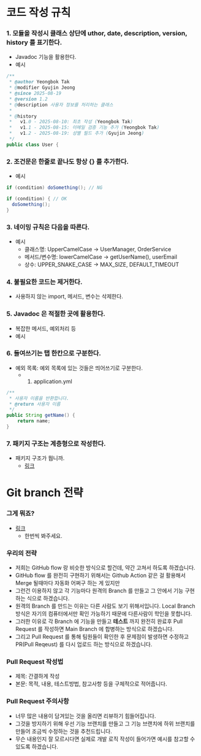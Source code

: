 # 코드 작성 규칙
### 1. 모듈을 작성시 클래스 상단에 uthor, date, description, version, history 를 표기한다.
- Javadoc 기능을 활용한다.
- 예시
~~~java
/**
 * @author Yeongbok Tak
 * @modifier Gyujin Jeong   
 * @since 2025-08-19
 * @version 1.2
 * @description 사용자 정보를 처리하는 클래스
 * 
 * @history
 *   v1.0 - 2025-08-10: 최초 작성 (Yeongbok Tak)
 *   v1.1 - 2025-08-15: 이메일 검증 기능 추가 (Yeongbok Tak)
 *   v1.2 - 2025-08-19: 성별 필드 추가 (Gyujin Jeong)
 */
public class User {
~~~
### 2. 조건문은 한줄로 끝나도 항상 {} 를 추가한다.  
- 예시
~~~ java
if (condition) doSomething(); // NG

if (condition) { // OK
  doSomething();
}
~~~
### 3. 네이밍 규칙은 다음을 따른다.
- 예시
  -  클래스명: UpperCamelCase → UserManager, OrderService
  -  메서드/변수명: lowerCamelCase → getUserName(), userEmail
  - 상수: UPPER_SNAKE_CASE → MAX_SIZE, DEFAULT_TIMEOUT
### 4. 불필요한 코드는 제거한다.
- 사용하지 않는 import, 메서드, 변수는 삭제한다.
### 5. Javadoc 은 적절한 곳에 활용한다.
- 복잡한 메서드, 예외처리 등
- 예시
### 6. 들여쓰기는 탭 한칸으로 구분한다.
- 예외 목록: 예외 목록에 있는 것들은 띄어쓰기로 구분한다.
  - 1. application.yml
~~~java
/**
 * 사용자 이름을 반환합니다.
 * @return 사용자 이름
 */
public String getName() {
    return name;
}
~~~
### 7. 패키지 구조는 계층형으로 작성한다.
- 패키지 구조가 뭡니까.
  - [링크](https://ksh-coding.tistory.com/96)
# Git branch 전략 
### 그게 뭐죠?
- [링크](https://youtu.be/EV3FZ3cWBp8)
  - 한번씩 봐주세요.
### 우리의 전략
- 저희는 GitHub flow 랑 비슷한 방식으로 할건데, 약간 고쳐서 하도록 하겠습니다.
- GitHub flow 를 완전히 구현하기 위해서는 Github Action 같은 걸 활용해서 Merge 될때마다 자동화 어쩌구 하는 게 있지만
- 그런건 이용하지 않고 각 기능마다 원격의 Branch 를 만들고 그 안에서 기능 구현하는 식으로 하겠습니다.
- 원격의 Branch 를 만드는 이유는 다른 사람도 보기 위해서입니다. Local Branch 방식은 자기의 컴퓨터에서만 확인 가능하기 때문에 다른사람이 학인을 못합니다.
- 그러한 이유로 각 Branch 에 기능을 만들고 **테스트** 까지 완전히 완료후 Pull Request 를 작성하면 Main Branch 에 합병하는 방식으로 하겠습니다.
- 그리고 Pull Request 를 통해 팀원들이 확인한 후 문제점이 발생하면 수정하고 PR(Pull Reqeust) 를 다시 업로드 하는 방식으로 하겠습니다.
### Pull Request 작성법
- 제목: 간결하게 작성
- 본문: 목적, 내용, 테스트방법, 참고사항 등을 구체적으로 적어줍니다.
### Pull Request 주의사항
- 너무 많은 내용이 담겨있는 것을 올리면 리뷰하기 힘들어집니다.
- 그것을 방지하기 위해 우선 기능 브랜치를 만들고 그 기능 브랜치에 하위 브랜치를 만들어 조금씩 수정하는 것을 추천드립니다.
- 무슨 내용인지 잘 모르시다면 실제로 개발 로직 작성이 들어가면 예시를 참고할 수 있도록 하겠습니다.
